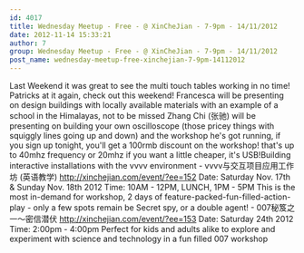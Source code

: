 ```yaml
---
id: 4017
title: Wednesday Meetup - Free - @ XinCheJian - 7-9pm - 14/11/2012
date: 2012-11-14 15:33:21
author: 7
group: Wednesday Meetup - Free - @ XinCheJian - 7-9pm - 14/11/2012
post_name: wednesday-meetup-free-xinchejian-7-9pm-14112012
---
```


Last Weekend it was great to see the multi touch tables working in no time! Patricks at it again, check out this weekend! Francesca will be presenting on design buildings with locally available materials with an example of a school in the Himalayas, not to be missed Zhang Chi (张驰) will be presenting on building your own oscilloscope (those pricey things with squiggly lines going up and down) and the workshop he's got running, if you sign up tonight, you'll get a 100rmb discount on the workshop! that's up to 40mhz frequency or 20mhz if you want a little cheaper, it's USB!Building interactive installations with the vvvv environment - vvvv与交互项目应用工作坊 (英语教学) http://xinchejian.com/event/?ee=152 Date: Saturday Nov. 17th & Sunday Nov. 18th 2012 Time: 10AM - 12PM, LUNCH, 1PM - 5PM This is the most in-demand for workshop, 2 days of feature-packed-fun-filled-action-play - only a few spots remain be Secret spy, or a double agent! - 007秘笈之一～密信潜伏 http://xinchejian.com/event/?ee=153 Date: Saturday 24th 2012 Time: 2:00pm - 4:00pm Perfect for kids and adults alike to explore and experiment with science and technology in a fun filled 007 workshop